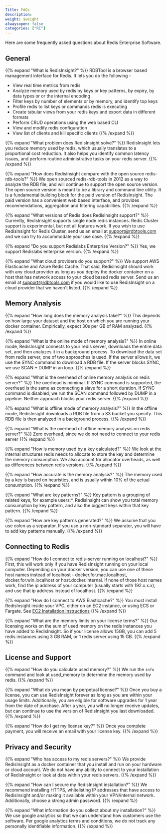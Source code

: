 ```yaml
---
Title: FAQs
description:
weight: $weight
alwaysopen: false
categories: ["RI"]
---
```

Here are some frequently asked questions about Redis Enterprise Software.

## General

{{% expand "What is RedisInsight?" %}}
RDBTool is a browser based management interface for Redis. It lets you do the following -

- View real time metrics from redis
- Analyze memory used by redis by keys or key patterns, by expiry, by data types or or the internal encoding
- Filter keys by number of elements or by memory, and identify top keys
- Profile redis to list keys or commands redis is executing
- Create tabular views from your redis keys and export data in different formats
- Perform CRUD operations using the web based CLI
- View and modify redis configuration
- View list of clients and kill specific clients
{{% /expand %}}

{{% expand "What problem does RedisInsight solve?" %}}
RedisInsight lets you reduce memory used by redis, which usually translates to a proportional cost reduction. It also helps you identify common latency issues, and perform routine administrative tasks on your redis server.
{{% /expand %}}

{{% expand "How does RedisInsight compare with the open source redis-rdb-tools?" %}}
We open sourced redis-rdb-tools in 2012 as a way to analyze the RDB file, and will continue to support the open source version. The open source version is meant to be a library and command line utility. It is a fundamental building block for the paid version of RedisInsight. The paid version has a convenient web based interface, and provides recommendations, aggregation and filtering capabilities.
{{% /expand %}}

{{% expand "What versions of Redis does RedisInsight support?" %}}
Currently, RedisInsight supports single node redis instances. Redis Cluster support is experimental, but not all features work. If you wish to use RedisInsight for Redis Cluster, send us an email at support@rdbtools.com and we can try to accommodate your use case.
{{% /expand %}}

{{% expand "Do you support Redislabs Enterprise Version?" %}}
Yes, we support Redislabs enterprise version.
{{% /expand %}}

{{% expand "What cloud providers do you support?" %}}
We support AWS Elasticache and Azure Redis Cache. That said, RedisInsight should work with any cloud provider as long as you deploy the docker container on a host that has network access to your cloud based redis server. Send us an email at support@rdbtools.com if you would like to use RedisInsight on a cloud provider that we haven't listed.
{{% /expand %}}

## Memory Analysis

{{% expand "How long does the memory analysis take?" %}}
This depends on how large your dataset and the host on which you are running your docker container. Empirically, expect 30s per GB of RAM analyzed.
{{% /expand %}}

{{% expand "What is the online mode of memory analysis?" %}}
In online mode, RedisInsight connects to your redis server, downloads the entire data set, and then analyzes it in a background process. To download the data set from redis server, one of two approaches is used. If the server allows it, we use the SYNC command to download a RDB file. If the server blocks SYNC, we use SCAN + DUMP in an loop.
{{% /expand %}}

{{% expand "What is the overhead of online memory analysis on redis server?" %}}
The overhead is mimimal. If SYNC command is supported, the overhead is the same as connecting a slave for a short duration. If SYNC command is disabled, we run the  SCAN command followed by DUMP in a pipeline. Neither approach blocks your redis server.
{{% /expand %}}

{{% expand "What is offline mode of memory analysis?" %}}
In the offline mode, RedisInsight downloads a RDB file from a S3 bucket you specify. This RDB file is then analyzed in a background process.
{{% /expand %}}

{{% expand "What is the overhead of offline memory analysis on redis server?" %}}
Zero overhead, since we do not need to connect to your redis server
{{% /expand %}}

{{% expand "How is memory used by a key calculated?" %}}
We look at the internal structures redis needs to allocate to store the key and determine the memory consumption. We also account for allocator overheads, as well as differences between redis versions.
{{% /expand %}}

{{% expand "How accurate is the memory analysis?" %}}
The memory used by a key is based on heuristics, and is usually within 10% of the actual consumption.
{{% /expand %}}

{{% expand "What are key patterns?" %}}
Key pattern is a grouping of related keys, for example users:*. RedisInsight can show you total memory consumption by key pattern, and also the biggest keys within that key pattern.
{{% /expand %}}

{{% expand "How are key patterns generated?" %}}
We assume that you use colon as a separator. If you use a non-standard separator, you will have to add key patterns manually.
{{% /expand %}}

## Connecting to Redis

{{% expand "How do I connect to redis-server running on localhost?" %}}
First, this will work only if you have RedisInsight running on your local computer. Depending on your docker version, you can use one of these host names instead of localhost - docker.for.mac.localhost, docker.for.win.localhost or host.docker.internal. If none of those host names work, find the ip address of your computer (usually starts with 192.x.x.x), and use that ip address instead of localhost.
{{% /expand %}}

{{% expand "How do I connect to AWS Elasticache?" %}}
You must install RedisInsight inside your VPC, either on an EC2 instance, or using ECS or Fargate. See [EC2 Installation Instructions](/docs/rdbtools-docker-installation-ec2/)
{{% /expand %}}

{{% expand "What are the memory limits on your license terms?" %}}
Our licensing works on the sum of used memory on the redis instances you have added to RedisInsight. So if your license allows 15GB, you can add 5 redis instances using 3 GB RAM, or 1 redis server using 15 GB.
{{% /expand %}}

## License and Support

{{% expand "How do you calculate used memory?" %}}
We run the `info` command and look at used_memory to determine the memory used by redis.
{{% /expand %}}

{{% expand "What do you mean by perpetual license?" %}}
Once you buy a license, you can use RedisInsight forever as long as you are within your usage limits. Additionally, you are eligible for software upgrades for 1 year from the date of purchase. After a year, you will no longer receive updates, but can continue to use the version of RedisInsight you last downloaded.
{{% /expand %}}

{{% expand "How do I get my license key?" %}}
Once you complete payment, you will receive an email with your license key.
{{% /expand %}}

## Privacy and Security

{{% expand "Who has access to my redis servers?" %}}
We provide RedisInsight as a docker container that you install and run on your hardware or cloud account. We do not have any ability to connect to your installation of RedisInsight or look at data within your redis servers.
{{% /expand %}}

{{% expand "How can I secure my RedisInsight installation?" %}}
We recommend installing HTTPS, whitelisting IP addresses that have access to RedisInsight and/or making it available within your VPN/internal network. Additionally, choose a strong admin password.
{{% /expand %}}

{{% expand "What information do you collect about my installation?" %}}
We use google analytics so that we can understand how customers use the software. Per google analytics terms and conditions, we do not track any personally identifiable information.
{{% /expand %}}

